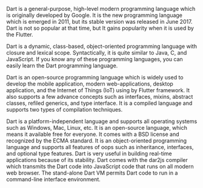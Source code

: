 Dart is a general-purpose, high-level modern programming language which is originally developed by Google. 
It is the new programming language which is emerged in 2011, but its stable version was released in June 2017. 
Dart is not so popular at that time, but It gains popularity when it is used by the Flutter.

Dart is a dynamic, class-based, object-oriented programming language with closure and lexical scope. 
Syntactically, it is quite similar to Java, C, and JavaScript. 
If you know any of these programming languages, you can easily learn the Dart programming language.

Dart is an open-source programming language which is widely used to develop the mobile application, 
modern web-applications, desktop application, and the Internet of Things (IoT) using by Flutter framework. 
It also supports a few advance concepts such as interfaces, mixins, abstract classes, refiled generics, and type interface. 
It is a compiled language and supports two types of compilation techniques.


Dart is a platform-independent language and supports all operating systems such as Windows, Mac, Linux, etc.
It is an open-source language, which means it available free for everyone. It comes with a BSD license and recognized by the ECMA standard.
It is an object-oriented programming language and supports all features of oops such as inheritance, interfaces, and optional type features.
Dart is very useful in building real-time applications because of its stability.
Dart comes with the dar2js compiler which transmits the Dart code into JavaScript code that runs on all modern web browser.
The stand-alone Dart VM permits Dart code to run in a command-line interface environment.


